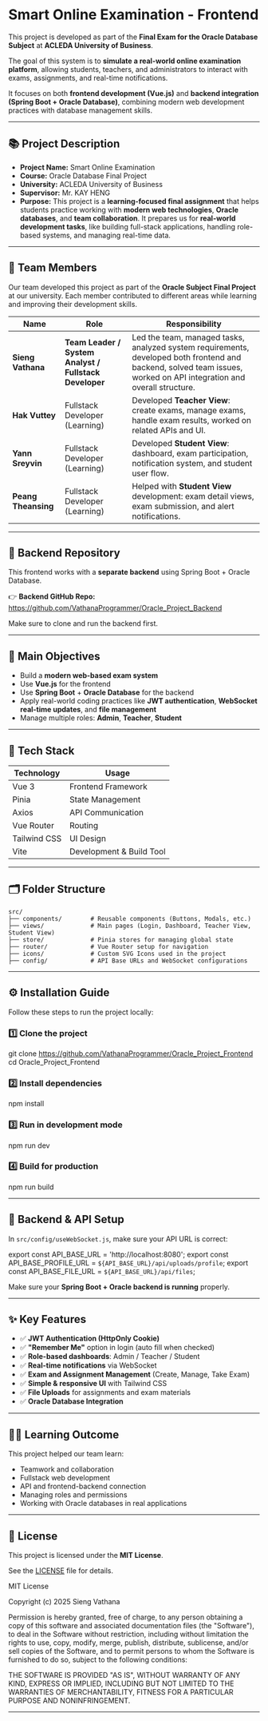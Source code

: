 # Smart Online Examination - Frontend

This project is developed as part of the **Final Exam for the Oracle Database Subject** at **ACLEDA University of Business**.

The goal of this system is to **simulate a real-world online examination platform**, allowing students, teachers, and administrators to interact with exams, assignments, and real-time notifications.

It focuses on both **frontend development (Vue.js)** and **backend integration (Spring Boot + Oracle Database)**, combining modern web development practices with database management skills.

---

## 📚 Project Description

* **Project Name:** Smart Online Examination
* **Course:** Oracle Database Final Project
* **University:** ACLEDA University of Business
* **Supervisor:** Mr. KAY HENG
* **Purpose:**
  This project is a **learning-focused final assignment** that helps students practice working with **modern web technologies**, **Oracle databases**, and **team collaboration**.
  It prepares us for **real-world development tasks**, like building full-stack applications, handling role-based systems, and managing real-time data.

---

## 👥 Team Members

Our team developed this project as part of the **Oracle Subject Final Project** at our university.
Each member contributed to different areas while learning and improving their development skills.

| Name                | Role                                                   | Responsibility                                                                                                                                                       |
| ------------------- | ------------------------------------------------------ | -------------------------------------------------------------------------------------------------------------------------------------------------------------------- |
| **Sieng Vathana**   | **Team Leader / System Analyst / Fullstack Developer** | Led the team, managed tasks, analyzed system requirements, developed both frontend and backend, solved team issues, worked on API integration and overall structure. |
| **Hak Vuttey**      | Fullstack Developer (Learning)                         | Developed **Teacher View**: create exams, manage exams, handle exam results, worked on related APIs and UI.                                                          |
| **Yann Sreyvin**    | Fullstack Developer (Learning)                         | Developed **Student View**: dashboard, exam participation, notification system, and student user flow.                                                               |
| **Peang Theansing** | Fullstack Developer (Learning)                         | Helped with **Student View** development: exam detail views, exam submission, and alert notifications.                                                               |

---

## 🔗 Backend Repository
This frontend works with a **separate backend** using Spring Boot + Oracle Database.

👉 **Backend GitHub Repo:**  
https://github.com/VathanaProgrammer/Oracle_Project_Backend

Make sure to clone and run the backend first.

---

## 🎯 Main Objectives

* Build a **modern web-based exam system**
* Use **Vue.js** for the frontend
* Use **Spring Boot** + **Oracle Database** for the backend
* Apply real-world coding practices like **JWT authentication**, **WebSocket real-time updates**, and **file management**
* Manage multiple roles: **Admin**, **Teacher**, **Student**

---

## 🚀 Tech Stack

| Technology   | Usage                    |
| ------------ | ------------------------ |
| Vue 3        | Frontend Framework       |
| Pinia        | State Management         |
| Axios        | API Communication        |
| Vue Router   | Routing                  |
| Tailwind CSS | UI Design                |
| Vite         | Development & Build Tool |

---

## 🗂️ Folder Structure

```
src/
├── components/        # Reusable components (Buttons, Modals, etc.)
├── views/             # Main pages (Login, Dashboard, Teacher View, Student View)
├── store/             # Pinia stores for managing global state
├── router/            # Vue Router setup for navigation
├── icons/             # Custom SVG Icons used in the project
├── config/            # API Base URLs and WebSocket configurations
```

---

## ⚙️ Installation Guide

Follow these steps to run the project locally:

### 1️⃣ Clone the project

git clone https://github.com/VathanaProgrammer/Oracle_Project_Frontend
cd Oracle_Project_Frontend

### 2️⃣ Install dependencies

npm install

### 3️⃣ Run in development mode

npm run dev

### 4️⃣ Build for production

npm run build

---

## 🔗 Backend & API Setup

In `src/config/useWebSocket.js`, make sure your API URL is correct:

export const API_BASE_URL = 'http://localhost:8080';
export const API_BASE_PROFILE_URL = `${API_BASE_URL}/api/uploads/profile`;
export const API_BASE_FILE_URL = `${API_BASE_URL}/api/files`;

Make sure your **Spring Boot + Oracle backend is running** properly.

---

## ✨ Key Features

* ✅ **JWT Authentication (HttpOnly Cookie)**
* ✅ **"Remember Me"** option in login (auto fill when checked)
* ✅ **Role-based dashboards**: Admin / Teacher / Student
* ✅ **Real-time notifications** via WebSocket
* ✅ **Exam and Assignment Management** (Create, Manage, Take Exam)
* ✅ **Simple & responsive UI** with Tailwind CSS
* ✅ **File Uploads** for assignments and exam materials
* ✅ **Oracle Database Integration**

---

## 🧑‍🏫 Learning Outcome

This project helped our team learn:

* Teamwork and collaboration
* Fullstack web development
* API and frontend-backend connection
* Managing roles and permissions
* Working with Oracle databases in real applications

---

## 📄 License

This project is licensed under the **MIT License**.

See the [LICENSE](./LICENSE) file for details.

MIT License

Copyright (c) 2025 Sieng Vathana

Permission is hereby granted, free of charge, to any person obtaining a copy of this software and associated documentation files (the "Software"), to deal in the Software without restriction, including without limitation the rights to use, copy, modify, merge, publish, distribute, sublicense, and/or sell copies of the Software, and to permit persons to whom the Software is furnished to do so, subject to the following conditions:

THE SOFTWARE IS PROVIDED "AS IS", WITHOUT WARRANTY OF ANY KIND, EXPRESS OR IMPLIED, INCLUDING BUT NOT LIMITED TO THE WARRANTIES OF MERCHANTABILITY, FITNESS FOR A PARTICULAR PURPOSE AND NONINFRINGEMENT.

---

